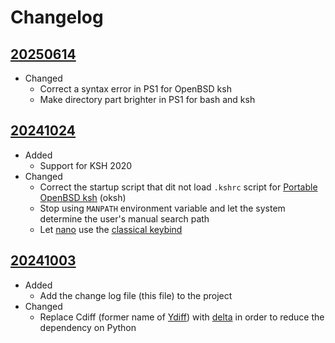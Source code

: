 # Changelog

## [20250614][]

* Changed
  * Correct a syntax error in PS1 for OpenBSD ksh
  * Make directory part brighter in PS1 for bash and ksh

## [20241024][]

* Added
  * Support for KSH 2020
* Changed
  * Correct the startup script that dit not load `.kshrc` script for
    [Portable OpenBSD ksh][] (oksh)
  * Stop using `MANPATH` environment variable and let the system
    determine the user's manual search path
  * Let [nano][] use the [classical keybind](https://lists.gnu.org/archive/html/info-gnu/2024-05/msg00000.html)


[nano]: https://www.nano-editor.org/ "nano &ndash; Text editor"
[Portable OpenBSD ksh]: https://github.com/ibara/oksh
  "ibara/oksh: Portable OpenBSD ksh, based on the Public Domain Korn Shell (pdksh)."

## [20241003][]

* Added
  * Add the change log file (this file) to the project
* Changed
  * Replace Cdiff (former name of [Ydiff][]) with [delta][] in order to
    reduce the dependency on Python

[delta]: https://dandavison.github.io/delta/ "Introduction - delta"
[Ydiff]: https://github.com/ymattw/ydiff
   "GitHub - ymattw/ydiff: View colored, incremental diff in workspace or from stdin with side by side and auto pager support"

[20250614]:
  https://github.com/upperstream/dotfiles/compare/20241024...20250614
[20241024]:
  https://github.com/upperstream/dotfiles/compare/20241003...20241024
[20241003]:
  https://github.com/upperstream/dotfiles/releases/tag/20241003
